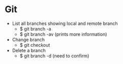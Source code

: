 # Git
- List all branches showing local and remote branch
  - $ git branch -a
  - $ git branch -av (prints more information)
- Change branch
  - $ git checkout <branchName>
- Delete a branch
  - $ git branch <branchName> -d (need to confirm)
